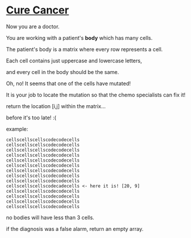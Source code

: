 # [Cure Cancer](https://www.codewars.com/kata/cure-cancer "https://www.codewars.com/kata/5b4accacbdd07498aa000041")

Now you are a doctor.

You are working with a patient's **body** which has many cells.

The patient's body is a matrix where every row represents a cell.

Each cell contains just uppercase and lowercase letters,

and every cell in the body should be the same.

Oh, no! It seems that one of the cells have mutated!

It is your job to locate the mutation so that the chemo specialists can fix it!

return the location [i,j] within the matrix...

before it's too late! :(

example:

    cellscellscellscodecodecells
    cellscellscellscodecodecells
    cellscellscellscodecodecells
    cellscellscellscodecodecells
    cellscellscellscodecodecells
    cellscellscellscodecodecells
    cellscellscellscodecodecells
    cellscellscellscodecodecells
    cellscellscellscodecodecells
    cellscellscellscodecadecells <- here it is! [20, 9]
    cellscellscellscodecodecells
    cellscellscellscodecodecells
    cellscellscellscodecodecells
    cellscellscellscodecodecells
    
no bodies will have less than 3 cells.

if the diagnosis was a false alarm, return an empty array.